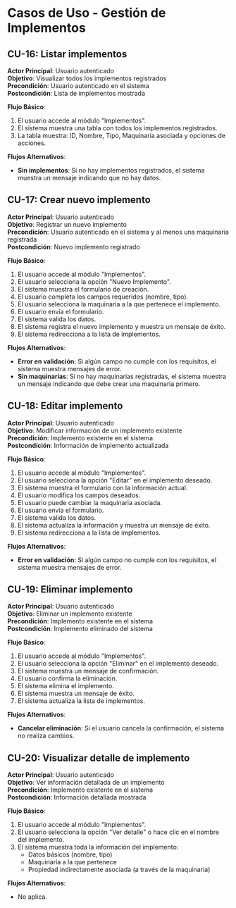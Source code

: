 # Casos de Uso - Gestión de Implementos

## CU-16: Listar implementos

**Actor Principal**: Usuario autenticado  
**Objetivo**: Visualizar todos los implementos registrados  
**Precondición**: Usuario autenticado en el sistema  
**Postcondición**: Lista de implementos mostrada  

**Flujo Básico**:
1. El usuario accede al módulo "Implementos".
2. El sistema muestra una tabla con todos los implementos registrados.
3. La tabla muestra: ID, Nombre, Tipo, Maquinaria asociada y opciones de acciones.

**Flujos Alternativos**:
- **Sin implementos**: Si no hay implementos registrados, el sistema muestra un mensaje indicando que no hay datos.

## CU-17: Crear nuevo implemento

**Actor Principal**: Usuario autenticado  
**Objetivo**: Registrar un nuevo implemento  
**Precondición**: Usuario autenticado en el sistema y al menos una maquinaria registrada  
**Postcondición**: Nuevo implemento registrado  

**Flujo Básico**:
1. El usuario accede al módulo "Implementos".
2. El usuario selecciona la opción "Nuevo Implemento".
3. El sistema muestra el formulario de creación.
4. El usuario completa los campos requeridos (nombre, tipo).
5. El usuario selecciona la maquinaria a la que pertenece el implemento.
6. El usuario envía el formulario.
7. El sistema valida los datos.
8. El sistema registra el nuevo implemento y muestra un mensaje de éxito.
9. El sistema redirecciona a la lista de implementos.

**Flujos Alternativos**:
- **Error en validación**: Si algún campo no cumple con los requisitos, el sistema muestra mensajes de error.
- **Sin maquinarias**: Si no hay maquinarias registradas, el sistema muestra un mensaje indicando que debe crear una maquinaria primero.

## CU-18: Editar implemento

**Actor Principal**: Usuario autenticado  
**Objetivo**: Modificar información de un implemento existente  
**Precondición**: Implemento existente en el sistema  
**Postcondición**: Información de implemento actualizada  

**Flujo Básico**:
1. El usuario accede al módulo "Implementos".
2. El usuario selecciona la opción "Editar" en el implemento deseado.
3. El sistema muestra el formulario con la información actual.
4. El usuario modifica los campos deseados.
5. El usuario puede cambiar la maquinaria asociada.
6. El usuario envía el formulario.
7. El sistema valida los datos.
8. El sistema actualiza la información y muestra un mensaje de éxito.
9. El sistema redirecciona a la lista de implementos.

**Flujos Alternativos**:
- **Error en validación**: Si algún campo no cumple con los requisitos, el sistema muestra mensajes de error.

## CU-19: Eliminar implemento

**Actor Principal**: Usuario autenticado  
**Objetivo**: Eliminar un implemento existente  
**Precondición**: Implemento existente en el sistema  
**Postcondición**: Implemento eliminado del sistema  

**Flujo Básico**:
1. El usuario accede al módulo "Implementos".
2. El usuario selecciona la opción "Eliminar" en el implemento deseado.
3. El sistema muestra un mensaje de confirmación.
4. El usuario confirma la eliminación.
5. El sistema elimina el implemento.
6. El sistema muestra un mensaje de éxito.
7. El sistema actualiza la lista de implementos.

**Flujos Alternativos**:
- **Cancelar eliminación**: Si el usuario cancela la confirmación, el sistema no realiza cambios.

## CU-20: Visualizar detalle de implemento

**Actor Principal**: Usuario autenticado  
**Objetivo**: Ver información detallada de un implemento  
**Precondición**: Implemento existente en el sistema  
**Postcondición**: Información detallada mostrada  

**Flujo Básico**:
1. El usuario accede al módulo "Implementos".
2. El usuario selecciona la opción "Ver detalle" o hace clic en el nombre del implemento.
3. El sistema muestra toda la información del implemento:
   - Datos básicos (nombre, tipo)
   - Maquinaria a la que pertenece
   - Propiedad indirectamente asociada (a través de la maquinaria)

**Flujos Alternativos**:
- No aplica.
